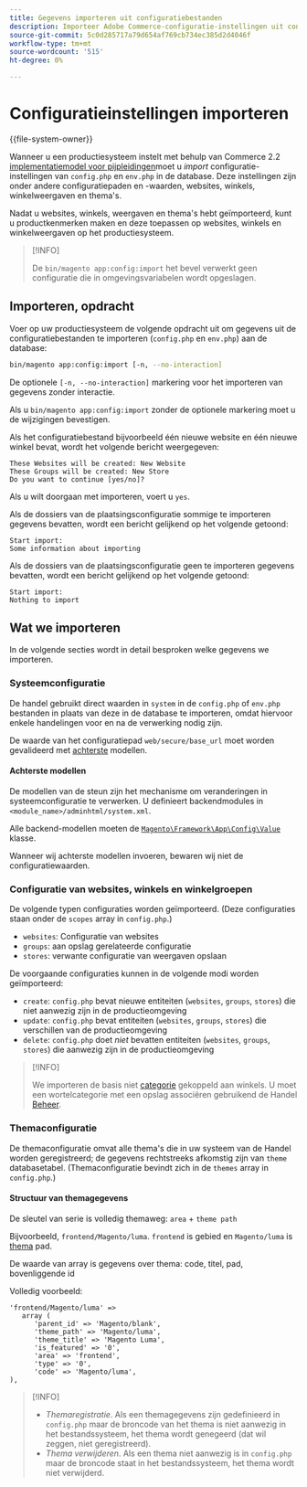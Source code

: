 ```yaml
---
title: Gegevens importeren uit configuratiebestanden
description: Importeer Adobe Commerce-configuratie-instellingen uit configuratiebestanden.
source-git-commit: 5c0d285717a79d654af769cb734ec385d2d4046f
workflow-type: tm+mt
source-wordcount: '515'
ht-degree: 0%

---
```



# Configuratieinstellingen importeren

{{file-system-owner}}

Wanneer u een productiesysteem instelt met behulp van Commerce 2.2 [implementatiemodel voor pijpleidingen](../deployment/technical-details.md)moet u _import_ configuratie-instellingen van `config.php` en `env.php` in de database.
Deze instellingen zijn onder andere configuratiepaden en -waarden, websites, winkels, winkelweergaven en thema&#39;s.

Nadat u websites, winkels, weergaven en thema&#39;s hebt geïmporteerd, kunt u productkenmerken maken en deze toepassen op websites, winkels en winkelweergaven op het productiesysteem.

>[!INFO]
>
>De `bin/magento app:config:import` het bevel verwerkt geen configuratie die in omgevingsvariabelen wordt opgeslagen.

## Importeren, opdracht

Voer op uw productiesysteem de volgende opdracht uit om gegevens uit de configuratiebestanden te importeren (`config.php` en `env.php`) aan de database:

```bash
bin/magento app:config:import [-n, --no-interaction]
```

De optionele `[-n, --no-interaction]` markering voor het importeren van gegevens zonder interactie.

Als u `bin/magento app:config:import` zonder de optionele markering moet u de wijzigingen bevestigen.

Als het configuratiebestand bijvoorbeeld één nieuwe website en één nieuwe winkel bevat, wordt het volgende bericht weergegeven:

```terminal
These Websites will be created: New Website
These Groups will be created: New Store
Do you want to continue [yes/no]?
```

Als u wilt doorgaan met importeren, voert u `yes`.

Als de dossiers van de plaatsingsconfiguratie sommige te importeren gegevens bevatten, wordt een bericht gelijkend op het volgende getoond:

```terminal
Start import:
Some information about importing
```

Als de dossiers van de plaatsingsconfiguratie geen te importeren gegevens bevatten, wordt een bericht gelijkend op het volgende getoond:

```terminal
Start import:
Nothing to import
```

## Wat we importeren

In de volgende secties wordt in detail besproken welke gegevens we importeren.

### Systeemconfiguratie

De handel gebruikt direct waarden in `system` in de `config.php` of `env.php` bestanden in plaats van deze in de database te importeren, omdat hiervoor enkele handelingen voor en na de verwerking nodig zijn.

De waarde van het configuratiepad `web/secure/base_url` moet worden gevalideerd met [achterste](https://glossary.magento.com/backend) modellen.

#### Achterste modellen

De modellen van de steun zijn het mechanisme om veranderingen in systeemconfiguratie te verwerken.
U definieert backendmodules in `<module_name>/adminhtml/system.xml`.

Alle backend-modellen moeten de [`Magento\Framework\App\Config\Value`](https://github.com/magento/magento2/blob/2.4/lib/internal/Magento/Framework/App/Config/Value.php) klasse.

Wanneer wij achterste modellen invoeren, bewaren wij niet de configuratiewaarden.

### Configuratie van websites, winkels en winkelgroepen

De volgende typen configuraties worden geïmporteerd.
(Deze configuraties staan onder de `scopes` array in `config.php`.)

- `websites`: Configuratie van websites
- `groups`: aan opslag gerelateerde configuratie
- `stores`: verwante configuratie van weergaven opslaan

De voorgaande configuraties kunnen in de volgende modi worden geïmporteerd:

- `create`: `config.php` bevat nieuwe entiteiten (`websites`, `groups`, `stores`) die niet aanwezig zijn in de productieomgeving
- `update`: `config.php` bevat entiteiten (`websites`, `groups`, `stores`) die verschillen van de productieomgeving
- `delete`: `config.php` doet _niet_ bevatten entiteiten (`websites`, `groups`, `stores`) die aanwezig zijn in de productieomgeving

>[!INFO]
>
>We importeren de basis niet [categorie](https://glossary.magento.com/category) gekoppeld aan winkels. U moet een wortelcategorie met een opslag associëren gebruikend de Handel [Beheer](https://glossary.magento.com/admin).

### Themaconfiguratie

De themaconfiguratie omvat alle thema&#39;s die in uw systeem van de Handel worden geregistreerd; de gegevens rechtstreeks afkomstig zijn van `theme` databasetabel. (Themaconfiguratie bevindt zich in de `themes` array in `config.php`.)

#### Structuur van themagegevens

De sleutel van serie is volledig themaweg: `area` + `theme path`

Bijvoorbeeld, `frontend/Magento/luma`.
`frontend` is gebied en `Magento/luma` is [thema](https://glossary.magento.com/theme) pad.

De waarde van array is gegevens over thema: code, titel, pad, bovenliggende id

Volledig voorbeeld:

```php?start_inline=1
'frontend/Magento/luma' =>
   array (
      'parent_id' => 'Magento/blank',
      'theme_path' => 'Magento/luma',
      'theme_title' => 'Magento Luma',
      'is_featured' => '0',
      'area' => 'frontend',
      'type' => '0',
      'code' => 'Magento/luma',
),
```

>[!INFO]
>
>- _Themaregistratie_. Als een themagegevens zijn gedefinieerd in `config.php` maar de broncode van het thema is niet aanwezig in het bestandssysteem, het thema wordt genegeerd (dat wil zeggen, niet geregistreerd).
>- _Thema verwijderen_. Als een thema niet aanwezig is in `config.php` maar de broncode staat in het bestandssysteem, het thema wordt niet verwijderd.

